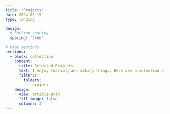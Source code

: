 ```yaml
---
title: 'Projects'
date: 2024-05-19
type: landing

design:
  # Section spacing
  spacing: '5rem'

# Page sections
sections:
  - block: collection
    content:
      title: Selected Projects
      text: I enjoy learning and making things. Here are a selection of projects that I am current learning and working on ...
      filters:
        folders:
          - project
    design:
      view: article-grid
      fill_image: false
      columns: 3
---
```

